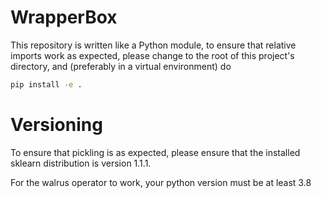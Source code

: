 # WrapperBox

This repository is written like a Python module, to ensure that relative imports
work as expected, please change to the root of this project's directory, and
(preferably in a virtual environment) do 

```bash
pip install -e .
```

# Versioning

To ensure that pickling is as expected, please ensure that the 
installed sklearn distribution is version 1.1.1.

For the walrus operator to work, your python version must be at least 3.8
